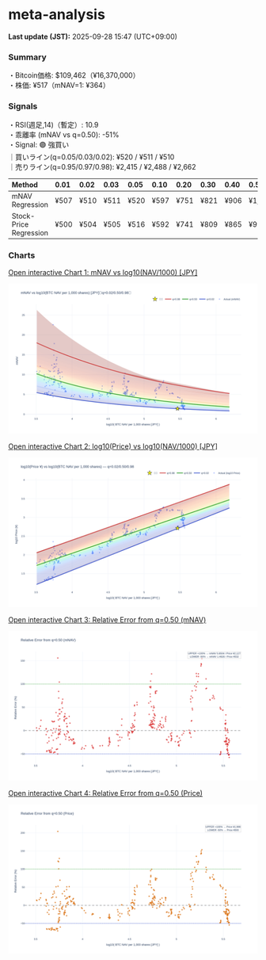 # meta-analysis


<!--REPORT:START-->
**Last update (JST):** 2025-09-28 15:47 (UTC+09:00)

### Summary
・Bitcoin価格: $109,462（¥16,370,000）  
・株価: ¥517（mNAV=1: ¥364）

### Signals
・RSI(週足,14)（暫定）: 10.9  
・乖離率 (mNAV vs q=0.50): -51%  
・Signal: 🟣 強買い  
｜買いライン(q=0.05/0.03/0.02): ¥520 / ¥511 / ¥510  
｜売りライン(q=0.95/0.97/0.98): ¥2,415 / ¥2,488 / ¥2,662

| Method                 | 0.01   | 0.02   | 0.03   | 0.05   | 0.10   | 0.20   | 0.30   | 0.40   | 0.50   | 0.60   | 0.70   | 0.80   | 0.90   | 0.95   | 0.97   | 0.98   | 0.99   |
|:-----------------------|:-------|:-------|:-------|:-------|:-------|:-------|:-------|:-------|:-------|:-------|:-------|:-------|:-------|:-------|:-------|:-------|:-------|
| mNAV Regression        | ¥507   | ¥510   | ¥511   | ¥520   | ¥597   | ¥751   | ¥821   | ¥906   | ¥1,064 | ¥1,219 | ¥1,334 | ¥1,794 | ¥2,181 | ¥2,415 | ¥2,488 | ¥2,662 | ¥2,646 |
| Stock-Price Regression | ¥500   | ¥504   | ¥505   | ¥516   | ¥592   | ¥741   | ¥809   | ¥865   | ¥999   | ¥1,082 | ¥1,238 | ¥1,604 | ¥2,010 | ¥2,252 | ¥2,247 | ¥2,450 | ¥2,466 |

### Charts
[Open interactive Chart 1: mNAV vs log10(NAV/1000) [JPY]](https://tkzm240.github.io/meta-analysis/fig1.html)

![fig1](assets/fig1.png)

[Open interactive Chart 2: log10(Price) vs log10(NAV/1000) [JPY]](https://tkzm240.github.io/meta-analysis/fig2.html)

![fig2](assets/fig2.png)

[Open interactive Chart 3: Relative Error from q=0.50 (mNAV)](https://tkzm240.github.io/meta-analysis/fig3.html)

![fig3](assets/fig3.png)

[Open interactive Chart 4: Relative Error from q=0.50 (Price)](https://tkzm240.github.io/meta-analysis/fig4.html)

![fig4](assets/fig4.png)
<!--REPORT:END-->
